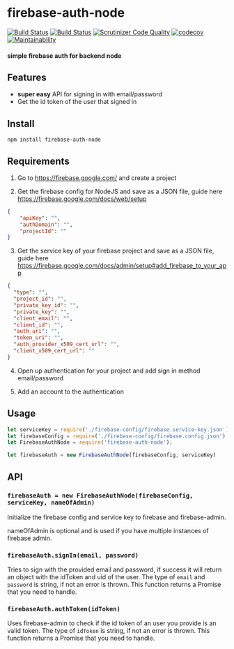 # firebase-auth-node

[![Build Status](https://travis-ci.org/kundkingan/firebase-auth-node.svg?branch=master)](https://travis-ci.org/kundkingan/firebase-auth-node)
[![Build Status](https://scrutinizer-ci.com/g/kundkingan/firebase-auth-node/badges/build.png?b=master)](https://scrutinizer-ci.com/g/kundkingan/firebase-auth-node/build-status/master)
[![Scrutinizer Code Quality](https://scrutinizer-ci.com/g/kundkingan/firebase-auth-node/badges/quality-score.png?b=master)](https://scrutinizer-ci.com/g/kundkingan/firebase-auth-node/?branch=master)
[![codecov](https://codecov.io/gh/kundkingan/firebase-auth-node/branch/master/graph/badge.svg)](https://codecov.io/gh/kundkingan/firebase-auth-node)
[![Maintainability](https://api.codeclimate.com/v1/badges/8926b3a80e23331392e7/maintainability)](https://codeclimate.com/github/kundkingan/firebase-auth-node/maintainability)

#### simple firebase auth for backend node

## Features

- **super easy** API for signing in with email/password
- Get the id token of the user that signed in



## Install

```
npm install firebase-auth-node
```

## Requirements

1. Go to https://firebase.google.com/ and create a project

2. Get the firebase config for NodeJS and save as a JSON file, guide here https://firebase.google.com/docs/web/setup
```json
{
	"apiKey": "",
	"authDomain": "",
	"projectId": ""
}
```

3. Get the service key of your firebase project and save as a JSON file, guide here https://firebase.google.com/docs/admin/setup#add_firebase_to_your_app
```json
{
  "type": "",
  "project_id": "",
  "private_key_id": "",
  "private_key": "",
  "client_email": "",
  "client_id": "",
  "auth_uri": "",
  "token_uri": "",
  "auth_provider_x509_cert_url": "",
  "client_x509_cert_url": ""
}
```
4. Open up authentication for your project and add sign in method email/password

5. Add an account to the authentication


## Usage

```js
let serviceKey = require('./firebase-config/firebase.service-key.json'); // The service key of the firebase project
let firebaseConfig = require('./firebase-config/firebase.config.json'); // The config for the firebase project
let FirebaseAuthNode = require('firebase-auth-node');

let firebaseAuth = new FirebaseAuthNode(firebaseConfig, serviceKey)
```

## API

### `firebaseAuth = new FirebaseAuthNode(firebaseConfig, serviceKey, nameOfAdmin)`

Initialize the firebase config and service key to firebase and firebase-admin. 

nameOfAdmin is optional and is used if you have multiple instances of firebase admin.

### `firebaseAuth.signIn(email, password)`

Tries to sign with the provided email and password, if success it will return an object with the idToken and uid of the user. The type of `email` and `password` is string, if not an error is thrown. This function returns a Promise that you need to handle.

### `firebaseAuth.authToken(idToken)`

Uses firebase-admin to check if the id token of an user you provide is an valid token. The type of `idToken` is string, if not an error is thrown. This function returns a Promise that you need to handle.
